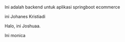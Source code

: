 Ini adalah backend untuk aplikasi springboot ecommerce 

ini Johanes Kristiadi

Halo, ini Joshuaa.

Ini monica
